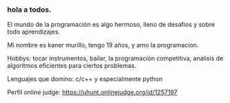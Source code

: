 ### hola a todos.

El mundo de la programación es algo hermoso, lleno de desafios y sobre todo aprendizajes.

Mi nombre es kaner murillo, tengo 19 años, y amo la programacion.

Hobbys: tocar instrumentos, bailar, la programación competitiva, analisis de algoritmos eficientes para ciertos problemas.

Lenguajes que domino: c/c++ y especialmente python

Perfil online judge: https://uhunt.onlinejudge.org/id/1257197

